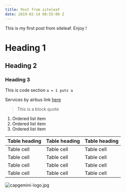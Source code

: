 ```yaml
---
title: Post from siteleaf
date: 2019-02-14 08:55:00 Z
---
```


This is my first post from siteleaf. Enjoy !

# Heading 1
## Heading 2
### Heading 3

This is code section
`a = 1
puts a `

Services by airbus link [here](https://services.airbus.com)

> This is a block quote

1. Ordered list item
2. Ordered list item
3. Ordered list item


| Table heading | Table heading | Table heading |
| ------------- | ------------- | ------------- |
| Table cell    | Table cell    | Table cell    |
| Table cell    | Table cell    | Table cell    |
| Table cell    | Table cell    | Table cell    |
| Table cell    | Table cell    | Table cell    |

![capgemini-logo.jpg](/uploads/capgemini-logo.jpg)
